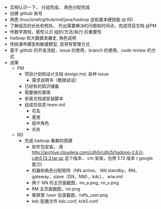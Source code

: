 - 互相认识一下， 分组完成， 角色分配完成
- 创建 github 账号
- 熟悉 linux/shell/github/md/java/hadoop 这些基本硬技能  @ RD
- 了解组员的长处和短处， 列出需要解决的问题和时间点，完成项目文档 @PM
- 传数字游戏，感性认识 组织/方法/执行 的重要性
- hadoop 和大数据发展史, 角色说明
- 传统瀑布模型和敏捷模型, 双领导管理方式
- 基于 github 的开发流程，issue 的使用，branch 的使用，code review 的方式
- 成果
  - PM
    - 项目计划和设计文档 design.md, 各种 issue
    	- 需求说明书（数据说话）
	- 已经有的知识储备
	- 需要做的事情
	- 安装文档或安装脚本
    - 组成员信息 team.md
      - 花名
      - 星座
      - 组中角色
      - 长处
  - RD
    - 完成 hadoop 集群的搭建
      - 软件包安装， 用 http://archive.cloudera.com/cdh5/cdh/5/hadoop-2.6.0-cdh5.13.3.tar.gz  这个版本， cm 安装，也用 5.13 版本 ( google 能力)
      - 机器和角色分配矩阵（NN active， NN standby，RM，gateway，slave（DN，NM），kdc）， wiw.md
      - 两个 NN 的主页面截图，nn_a.png, nn_s.png
      - RM 主页面截图，rm.png
      - 集群里 /user 目录截图，hdfs_user.png
      - kdc 配置文件 kdc.conf, krb5.conf  
